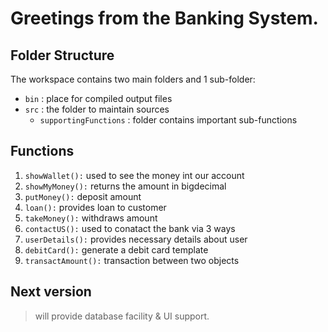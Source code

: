 # Greetings from the Banking System.


## Folder Structure

The workspace contains two main folders and 1 sub-folder:

<!-- - `lib` : the folder to maintain dependencies -->

- `bin` : place for compiled output files
- `src` : the folder to maintain sources 
  - `supportingFunctions` : folder contains important sub-functions

## Functions

1. `showWallet():` used to see the money int our account
2. `showMyMoney():` returns the amount in bigdecimal
3. `putMoney():` deposit amount
4. `loan():` provides loan to customer
5. `takeMoney():` withdraws amount
6. `contactUS():` used to conatact the bank via 3 ways
7. `userDetails():` provides necessary details about user
8. `debitCard():` generate a debit card template
9. `transactAmount():` transaction between two objects

## Next version

> will provide database facility & UI support.
